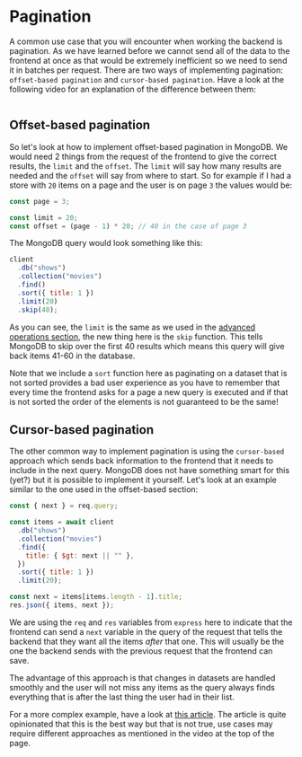 # Pagination

A common use case that you will encounter when working the backend is pagination. As we have learned before we cannot send all of the data to the frontend at once as that would be extremely inefficient so we need to send it in batches per request. There are two ways of implementing pagination: `offset-based pagination` and `cursor-based pagination`. Have a look at the following video for an explanation of the difference between them:

<a href="https://www.youtube.com/watch?v=WUICbOOtAic">
<img src="https://via.placeholder.com/728x90.png?text=Video+Preview+Coming+Soon" alt="" />
</a>

## Offset-based pagination

So let's look at how to implement offset-based pagination in MongoDB. We would need 2 things from the request of the frontend to give the correct results, the `limit` and the `offset`. The `limit` will say how many results are needed and the `offset` will say from where to start. So for example if I had a store with `20` items on a page and the user is on page `3` the values would be:

```js
const page = 3;

const limit = 20;
const offset = (page - 1) * 20; // 40 in the case of page 3
```

The MongoDB query would look something like this:

```js
client
  .db("shows")
  .collection("movies")
  .find()
  .sort({ title: 1 })
  .limit(20)
  .skip(40);
```

As you can see, the `limit` is the same as we used in the [advanced operations section](./advanced-operations.md), the new thing here is the `skip` function. This tells MongoDB to skip over the first 40 results which means this query will give back items 41-60 in the database.

Note that we include a `sort` function here as paginating on a dataset that is not sorted provides a bad user experience as you have to remember that every time the frontend asks for a page a new query is executed and if that is not sorted the order of the elements is not guaranteed to be the same!

## Cursor-based pagination

The other common way to implement pagination is using the `cursor-based` approach which sends back information to the frontend that it needs to include in the next query. MongoDB does not have something smart for this (yet?) but it is possible to implement it yourself. Let's look at an example similar to the one used in the offset-based section:

```js
const { next } = req.query;

const items = await client
  .db("shows")
  .collection("movies")
  .find({
    title: { $gt: next || "" },
  })
  .sort({ title: 1 })
  .limit(20);

const next = items[items.length - 1].title;
res.json({ items, next });
```

We are using the `req` and `res` variables from `express` here to indicate that the frontend can send a `next` variable in the query of the request that tells the backend that they want all the items _after_ that one. This will usually be the one the backend sends with the previous request that the frontend can save.

The advantage of this approach is that changes in datasets are handled smoothly and the user will not miss any items as the query always finds everything that is after the last thing the user had in their list.

For a more complex example, have a look at [this article](https://www.mixmax.com/engineering/api-paging-built-the-right-way). The article is quite opinionated that this is the best way but that is not true, use cases may require different approaches as mentioned in the video at the top of the page.